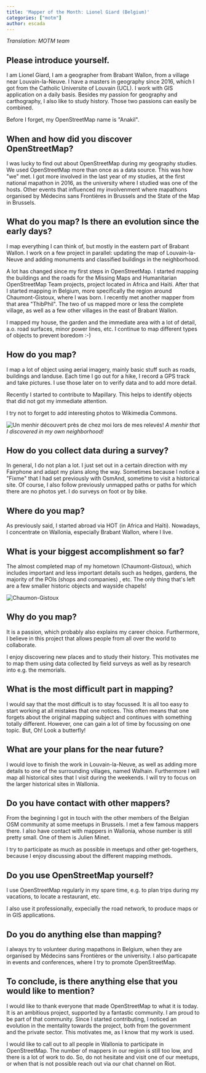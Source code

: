 ```yaml
---
title: 'Mapper of the Month: Lionel Giard (Belgium)'
categories: ["motm"]
author: escada
---
```

_Translation: MOTM team_

## Please introduce yourself.

I am Lionel Giard, I am a geographer from Brabant Wallon, from a village near Louvain-la-Neuve. I have a masters in geography since 2016, which I got from the Catholic Universite of Louvain (UCL). I work with GIS application on a daily basis. Besides my passion for geography and carthography, I also like to study history. Those two passions can easily be combined.

Before I forget, my OpenStreetMap name is "Anakil".

## When and how did you discover OpenStreetMap?

I was lucky to find out about OpenStreetMap during my geography studies. We used OpenStreetMap more than once as a data source. This was how "we" met. I got more involved in the last year of my studies, at the first national mapathon in 2016, as the university where I studied was one of the hosts. Other events that influenced my involvenment where mapathons organised by Médecins sans Frontières in Brussels and the State of the Map in Brussels.

## What do you map? Is there an evolution since the early days?

I map everything I can think of, but mostly in the eastern part of  Brabant Wallon. I work on a few project in parallel: updating the map of Louvain-la-Neuve and adding monuments and classified buildings in the neighborhood.

A lot has changed since my first steps in OpenStreetMap. I started mapping the buildings and the roads for the Missing Maps  and Humanitarian OpenStreetMap Team projects, project located in Africa and Haïti. After that I started mapping in Belgium, more specifically the region around Chaumont-Gistoux, where I was born.
I recently met another mapper from that area "ThibPhil". The two of us mapped more or less the complete village, as well as a few other villages in the east of Brabant Wallon.

I mapped my house, the garden and the immediate area with a lot of detail, a.o. road surfaces, minor power lines, etc. I continue to map different types of objects to prevent boredom :-)

## How do you map?

I map a lot of object using aerial imagery, mainly basic stuff such as roads, buildings and landuse. Each time I go out for a hike, I record a GPS track and take pictures. I use those later on to verify data and to add more detail.

Recently I started to contribute to Mapillary. This helps to identify objects that did not got my immediate attention.

I try not to forget to add interesting photos to Wikimedia Commons.


![Un menhir découvert près de chez moi lors de mes relevés!](https://photos.smugmug.com/OSM/Screenshots/Mapper-in-the-Spotlight/Lionel-Giard/i-7cLXrTG/0/34093fa6/S/menhir-S.png)
*A menhir that I discovered in my own neighborhood!*

## How do you collect data during a survey?
In general, I do not plan a lot. I just set out in a certain direction with my Fairphone and adapt my plans along the way. Sometimes because I notice a "Fixme" that I had set previously with OsmAnd, sometime to visit a historical site. Of course, I also follow previously unmapped paths or paths for which there are no photos yet.
I do surveys on foot or by bike.

## Where do you map?

As previously said, I started abroad via HOT (in Africa and Haïti). Nowadays, I concentrate on Wallonia, especially Brabant Wallon, where I live.

## What is your biggest accomplishment so far?

The almost completed map of my hometown (Chaumont-Gistoux), which includes important and less important details such as hedges, gardens, the majority of the POIs (shops and companies)
, etc. The only thing that's left are a few smaller historic objects and wayside chapels!

![Chaumon-Gistoux](https://photos.smugmug.com/OSM/Screenshots/Mapper-in-the-Spotlight/Lionel-Giard/i-zRLWsFq/0/35bdd5e7/M/image-M.png)



## Why do you map?

It is a passion, which probably also explains my career choice. Furthermore, I believe in this project that allows people from all over the world to collaborate.

I enjoy discovering new places and to study their history. This motivates me to map them using data collected by field surveys as well as by research into e.g. the memorials.

## What is the most difficult part in mapping?

I would say that the most difficult is to stay focussed. It is all too easy to start working at all mistakes that one notices. This often means that one forgets about the original mapping subject and continues with something totally different.
However, one can gain a lot of time by focussing on one topic. But, Oh! Look a butterfly!

## What are your plans for the near future?

I would love to finish the work in Louvain-la-Neuve, as well as adding more details to one of the surrounding villages, named Walhain. Furthermore I will map all historical sites that I visit during the weekends. I will try to focus on the larger historical sites in Wallonia.

## Do you have contact with other mappers?
From the beginning I got in touch with the other members of the Belgian OSM community at some meetups in Brussels. I met a few famous mappers there. I also have contact with mappers in Wallonia, whose number is still pretty small. One of them is Julien Minet.

I try to participate as much as possible in meetups and other get-togethers, because I enjoy discussing about the different mapping methods.

## Do you use OpenStreetMap yourself?

I use OpenStreetMap regularly in my spare time, e.g. to plan trips during my vacations, to locate a restaurant, etc.

I also use it professionally, expecially the road network, to produce maps or in GIS applications.


## Do you do anything else than mapping?

I always try to volunteer during mapathons in Belgium, when they are organised by Médecins sans Frontières or the univerisity. I also particapate in events and conferences, where I try to promote OpenStreetMap.

## To conclude, is there anything else that you would like to mention?

I would like to thank everyone that made OpenStreetMap to what it is today. It is an ambitious project, supported by a fantastic community. I am proud to be part of that community. Since I started contributing, I noticed an evolution in the mentality towards the  project, both from the government and the private sector. This motivates me, as I know that my work is used.

I would like to call out to all people in Wallonia to participate in OpenStreetMap. The number of mappers in our region is still too low, and there is a lot of work to do.
So, do not hesitate and visit one of our meetups, or when that is not possible reach out via our chat channel on Riot.
